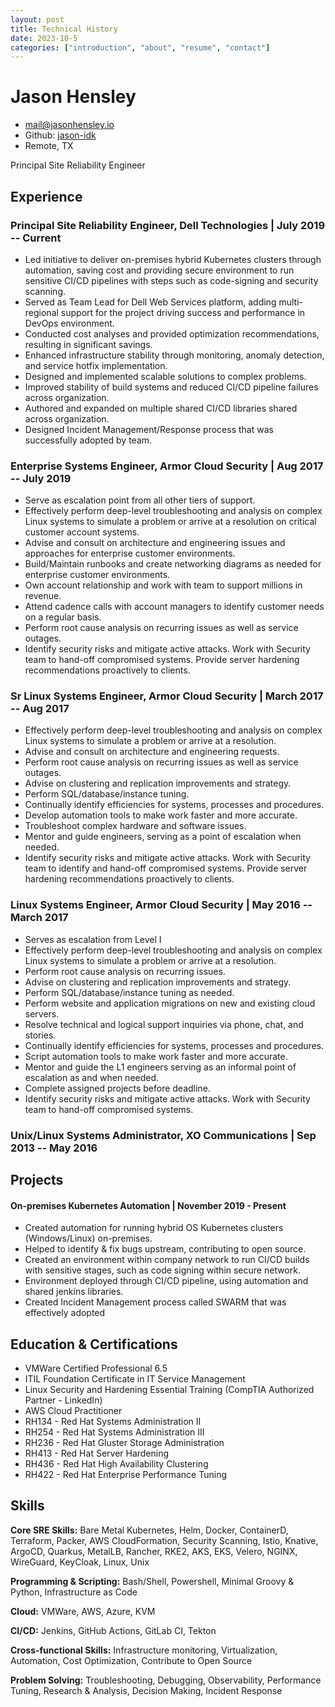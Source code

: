 ```yaml
---
layout: post
title: Technical History
date: 2023-10-5
categories: ["introduction", "about", "resume", "contact"]
---
```

# Jason Hensley
- <mail@jasonhensley.io>
- Github: [jason-idk](https://github.com/jason-idk)
- Remote, TX

Principal Site Reliability Engineer

## Experience

### <span>Principal Site Reliability Engineer, Dell Technologies</span> | <span>July 2019 -- Current</span>
- Led initiative to deliver on-premises hybrid Kubernetes clusters through automation, saving cost and providing secure environment to run sensitive CI/CD pipelines with steps such as code-signing and security scanning. 
- Served as Team Lead for Dell Web Services platform, adding multi-regional support for the project driving success and performance in DevOps environment.
- Conducted cost analyses and provided optimization recommendations, resulting in significant savings.
- Enhanced infrastructure stability through monitoring, anomaly detection, and service hotfix implementation.
- Designed and implemented scalable solutions to complex problems. 
- Improved stability of build systems and reduced CI/CD pipeline failures across organization. 
- Authored and expanded on multiple shared CI/CD libraries shared across organization. 
- Designed Incident Management/Response process that was successfully adopted by team. 

### <span>Enterprise Systems Engineer, Armor Cloud Security</span> <span> | Aug 2017 -- July 2019</span>
- Serve as escalation point from all other tiers of support.
- Effectively perform deep-level troubleshooting and analysis on complex Linux systems to
simulate a problem or arrive at a resolution on critical customer account systems.
- Advise and consult on architecture and engineering issues and approaches for enterprise
customer environments.
- Build/Maintain runbooks and create networking diagrams as needed for enterprise customer
environments.
- Own account relationship and work with team to support millions in revenue.
- Attend cadence calls with account managers to identify customer needs on a regular basis.
- Perform root cause analysis on recurring issues as well as service outages.
- Identify security risks and mitigate active attacks. Work with Security team to hand-off
compromised systems. Provide server hardening recommendations proactively to clients.

### <span>Sr Linux Systems Engineer, Armor Cloud Security</span> <span> | March 2017 -- Aug 2017</span>
- Effectively perform deep-level troubleshooting and analysis on complex Linux systems to
simulate a problem or arrive at a resolution.
- Advise and consult on architecture and engineering requests.
- Perform root cause analysis on recurring issues as well as service outages.
- Advise on clustering and replication improvements and strategy. 
- Perform SQL/database/instance tuning.
- Continually identify efficiencies for systems, processes and procedures.
- Develop automation tools to make work faster and more accurate.
- Troubleshoot complex hardware and software issues.
- Mentor and guide engineers, serving as a point of escalation when needed. 
- Identify security risks and mitigate active attacks. Work with Security team to identify and hand-off compromised systems. Provide server hardening recommendations proactively to clients.

### <span>Linux Systems Engineer, Armor Cloud Security</span> <span> | May 2016 -- March 2017</span>
- Serves as escalation from Level I
- Effectively perform deep-level troubleshooting and analysis on complex Linux systems to
simulate a problem or arrive at a resolution.
- Perform root cause analysis on recurring issues.
- Advise on clustering and replication improvements and strategy.
- Perform SQL/database/instance tuning as needed.
- Perform website and application migrations on new and existing cloud servers.
- Resolve technical and logical support inquiries via phone, chat, and stories.
- Continually identify efficiencies for systems, processes and procedures.
- Script automation tools to make work faster and more accurate.
- Mentor and guide the L1 engineers serving as an informal point of escalation as and when
needed.
- Complete assigned projects before deadline.
- Identify security risks and mitigate active attacks. Work with Security team to hand-off
compromised systems.


### <span>Unix/Linux Systems Administrator, XO Communications</span> <span> | Sep 2013 -- May 2016</span>



## Projects

#### <span>On-premises Kubernetes Automation</span> <span>| November 2019 - Present</span>

  - Created automation for running hybrid OS Kubernetes clusters (Windows/Linux) on-premises.
  - Helped to identify & fix bugs upstream, contributing to open source.
  - Created an environment within company network to run CI/CD builds with sensitive stages, such as code signing within secure network.
  - Environment deployed through CI/CD pipeline, using automation and shared jenkins libraries. 
  - Created Incident Management process called SWARM that was effectively adopted 

## Education & Certifications
  - VMWare Certified Professional 6.5
  - ITIL Foundation Certificate in IT Service Management
  - Linux Security and Hardening Essential Training (CompTIA Authorized Partner - LinkedIn)
  - AWS Cloud Practitioner 
  - RH134 - Red Hat Systems Administration II
  - RH254 - Red Hat Systems Administration III
  - RH236 - Red Hat Gluster Storage Administration
  - RH413 - Red Hat Server Hardening
  - RH436 - Red Hat High Availability Clustering
  - RH422 - Red Hat Enterprise Performance Tuning

## Skills

**Core SRE Skills:** Bare Metal Kubernetes, Helm, Docker, ContainerD, Terraform, Packer, AWS CloudFormation, Security Scanning, Istio, Knative, ArgoCD, Quarkus, MetalLB, Rancher, RKE2, AKS, EKS, Velero, NGINX, WireGuard, KeyCloak, Linux, Unix

**Programming & Scripting:** Bash/Shell, Powershell, Minimal Groovy & Python, Infrastructure as Code

**Cloud:** VMWare, AWS, Azure, KVM

**CI/CD:** Jenkins, GitHub Actions, GitLab CI, Tekton

**Cross-functional Skills:** Infrastructure monitoring, Virtualization, Automation, Cost Optimization, Contribute to Open Source

**Problem Solving:** Troubleshooting, Debugging, Observability, Performance Tuning, Research & Analysis, Decision Making, Incident Response
